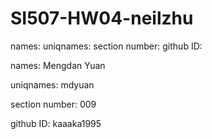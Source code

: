 # SI507-HW04-neilzhu

 names:
 uniqnames: 
 section number:
 github ID:

 names: Mengdan Yuan
 
 uniqnames: mdyuan
 
 section number: 009
 
 github ID: kaaaka1995
 
 
